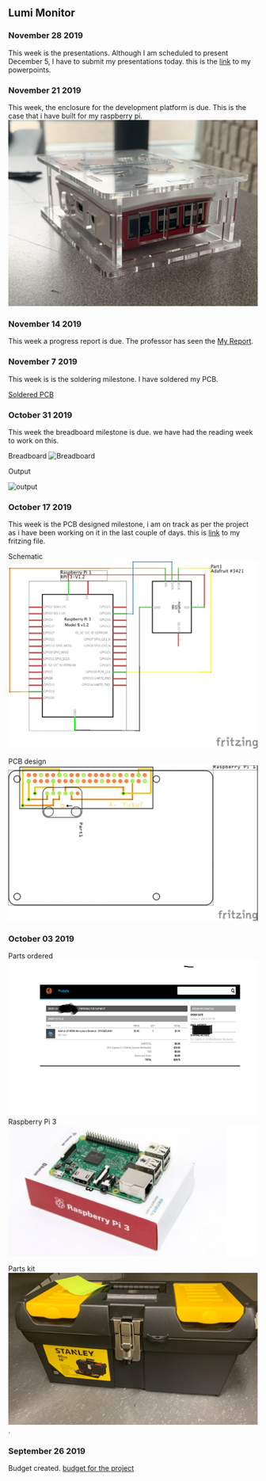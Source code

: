 Lumi Monitor
------------

### November 28 2019
This week is the presentations. Although I am scheduled to present December 5, I have to submit my presentations today. this is the [link](https://github.com/Abdirashid-Yusuf/Lumi-monitor/blob/master/Documentation/Final%20presentation%201.pptx) to my powerpoints.  

### November 21 2019
This week, the enclosure for the development platform is due. This is the case that i have built for my raspberry pi.
![case](https://raw.githubusercontent.com/Abdirashid-Yusuf/Lumi-monitor/master/Images/PI%20case.png)


### November 14 2019
This week a progress report is due. The professor has seen the [My Report](https://github.com/Abdirashid-Yusuf/Lumi-monitor/blob/master/Documentation/Project%20status%20Report%20(updated).pdf).
 
 
### November 7 2019

This week is is the soldering milestone. I have soldered my PCB.

[Soldered PCB](https://github.com/Abdirashid-Yusuf/Lumi-monitor/blob/master/Images/PCBsoldered.png)


### October 31 2019

This week the breadboard milestone is due. we have had the reading week to work on this.

Breadboard
![Breadboard](https://github.com/Abdirashid-Yusuf/Lumi-monitor/blob/master/Images/bbimage.png)

Output

![output](https://github.com/Abdirashid-Yusuf/Lumi-monitor/blob/master/Images/output.png)

 
 ### October 17 2019

This week is the PCB designed milestone, i am on track as per the project as i have been working on it in the last couple of days. this is
[link](https://github.com/Abdirashid-Yusuf/Lumi-monitor/tree/master/Electronics) to my fritzing file.

Schematic
![Schematic](https://github.com/Abdirashid-Yusuf/Lumi-monitor/blob/master/Images/SCHEMATIC.jpg)

PCB design
![PCB](https://github.com/Abdirashid-Yusuf/Lumi-monitor/blob/master/Images/PCB.jpg)


### October 03 2019
Parts ordered
![proof of sensor order](https://github.com/Abdirashid-Yusuf/Lumi-monitor/blob/master/Images/proofPic.png) 
Raspberry Pi 3
![Raspberry PI](https://raw.githubusercontent.com/Abdirashid-Yusuf/Lumi-monitor/master/Images/pi.png)

Parts kit
![Parts kit](https://raw.githubusercontent.com/Abdirashid-Yusuf/Lumi-monitor/master/Images/tk.png).
 
 
 ### September 26 2019
Budget created.
[budget for the project](https://github.com/Abdirashid-Yusuf/Lumi-monitor/blob/master/Documentation/Abdirashid's%20Budget.pdf)




 


